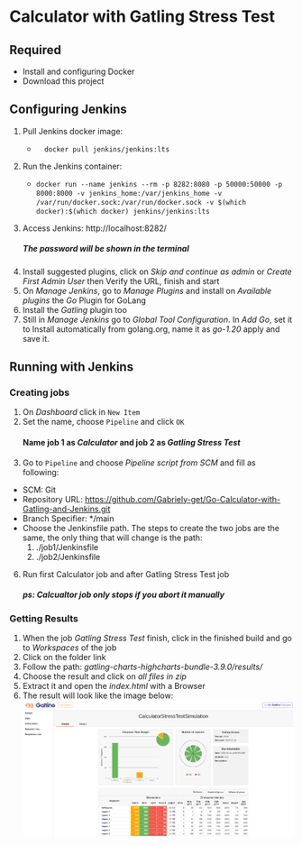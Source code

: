 # Calculator with Gatling Stress Test

## Required

- Install and configuring Docker
- Download this project

## Configuring Jenkins

1. Pull Jenkins docker image:
   -       docker pull jenkins/jenkins:lts
2. Run the Jenkins container:
   -     docker run --name jenkins --rm -p 8282:8080 -p 50000:50000 -p 8000:8000 -v jenkins_home:/var/jenkins_home -v /var/run/docker.sock:/var/run/docker.sock -v $(which docker):$(which docker) jenkins/jenkins:lts
3. Access Jenkins: http://localhost:8282/
   ##### The password will be shown in the terminal
4. Install suggested plugins, click on *Skip and continue as admin* or *Create First Admin User* then Verify the URL, finish and start
5. On *Manage Jenkins*, go to *Manage Plugins* and install on *Available plugins* the *Go* Plugin for GoLang
6. Install the *Gatling* plugin too
7. Still in *Manage Jenkins* go to *Global Tool Configuration*. In *Add Go*, set it to Install automatically from golang.org, name it as *go-1.20* apply and save it.

## Running with Jenkins

### Creating jobs
1. On *Dashboard* click in `New Item`
2. Set the name, choose `Pipeline` and click `OK`
   #### Name job 1 as *Calculator* and job 2 as *Gatling Stress Test*
3. Go to `Pipeline` and choose *Pipeline script from SCM* and fill as following:
- SCM: Git 
- Repository URL: https://github.com/Gabriely-get/Go-Calculator-with-Gatling-and-Jenkins.git
- Branch Specifier: */main
- Choose the Jenkinsfile path. The steps to create the two jobs are the same, the only thing that will change is the path:
   1. ./job1/Jenkinsfile
   2. ./job2/Jenkinsfile
6. Run first Calculator job and after Gatling Stress Test job
   ##### ps: Calcualtor job only stops if you abort it manually

### Getting Results
1. When the job *Gatling Stress Test* finish, click in the finished build and go to *Workspaces* of the job
2. Click on the folder link
3. Follow the path: *gatling-charts-highcharts-bundle-3.9.0/results/*
4. Choose the result and click on *all files in zip*
5. Extract it and open the *index.html* with a Browser
6. The result will look like the image below: 
![gatling-index](/images/gatling-index.png)
